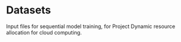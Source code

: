 # Datasets
Input files for sequential model training, for Project Dynamic resource allocation for cloud computing.
